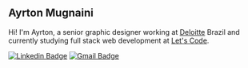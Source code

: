 ## Ayrton Mugnaini

Hi! I'm Ayrton, a senior graphic designer working at [Deloitte](https://www2.deloitte.com/br/pt.html) Brazil and currently studying full stack web development at [Let's Code](https://letscode.com.br/).

[![Linkedin Badge](https://img.shields.io/badge/-Ayrton%20Mugnaini-959da5?style=flat-square&logo=Linkedin&logoColor=white&link=https://www.linkedin.com/in/ayrtonmugnaini/)](https://www.linkedin.com/in/ayrtonmugnaini/)
[![Gmail Badge](https://img.shields.io/badge/-ayrton.mugnaini@gmail.com-959da5?style=flat-square&logo=Gmail&logoColor=white&link=mailto:ayrton.mugnaini@gmail.com)](mailto:ayrton.mugnaini@gmail.com)

<!--
**yrto/yrto** is a ✨ _special_ ✨ repository because its `README.md` (this file) appears on your GitHub profile.

Here are some ideas to get you started:

- 🔭 I’m currently working on ...
- 🌱 I’m currently learning ...
- 👯 I’m looking to collaborate on ...
- 🤔 I’m looking for help with ...
- 💬 Ask me about ...
- 📫 How to reach me: ...
- 😄 Pronouns: ...
- ⚡ Fun fact: ...
-->
